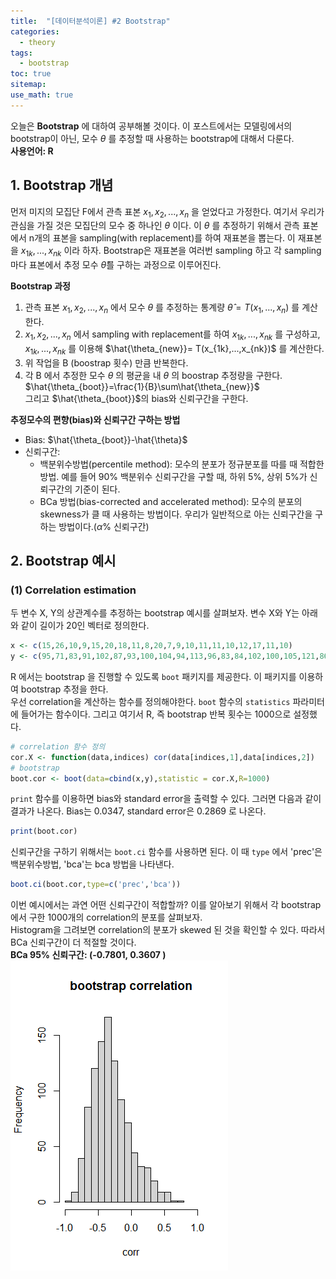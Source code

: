 ```yaml
---
title:  "[데이터분석이론] #2 Bootstrap"
categories:
  - theory
tags:
  - bootstrap
toc: true  
sitemap: 
use_math: true
---
```


오늘은 **Bootstrap** 에 대하여 공부해볼 것이다. 이 포스트에서는 모델링에서의 bootstrap이 아닌, 모수 $\theta$ 를 추정할 때 사용하는 bootstrap에 대해서 다룬다.
<br>
**사용언어: R**

## 1. Bootstrap 개념
먼저 미지의 모집단 F에서 관측 표본 $x_{1},x_{2},...,x_{n}$ 을 얻었다고 가정한다. 여기서 우리가 관심을 가질 것은 모집단의 모수 중 하나인 $\theta$ 이다. 이 $\theta$ 를 추정하기 위해서 관측 표본에서 n개의 표본을 sampling(with replacement)를 하여 재표본을 뽑는다. 이 재표본을 $x_{1k},...,x_{nk}$ 이라 하자. Bootstrap은 재표본을 여러번 sampling 하고 각 sampling 마다 표본에서 추정 모수 $\hat{\theta}$를 구하는 과정으로 이루어진다.  <br>

**Bootstrap 과정**
 1. 관측 표본  $x_{1},x_{2},...,x_{n}$ 에서 모수 $\theta$ 를 추정하는 통계량  $\hat{\theta} = T(x_{1},...,x_{n})$ 를 계산한다.
 2. $x_{1},x_{2},...,x_{n}$ 에서 sampling with replacement를 하여 $x_{1k},...,x_{nk}$ 를 구성하고, $x_{1k},...,x_{nk}$ 를 이용해 $\hat{\theta_{new}}= T(x_{1k},...,x_{nk})$ 를 계산한다.
 3. 위 작업을 B (boostrap 횟수) 만큼 반복한다.
 4. 각 B 에서 추정한 모수 $\theta$ 의 평균을 내 $\theta$ 의 boostrap 추정량을 구한다. $\hat{\theta_{boot}}=\frac{1}{B}\sum\hat{\theta_{new}}$ <br>
 그리고 $\hat{\theta_{boot}}$의 bias와 신뢰구간을 구한다.
 
**추정모수의 편향(bias)와 신뢰구간 구하는 방법**
 + Bias: $\hat{\theta_{boot}}-\hat{\theta}$ 
 + 신뢰구간: 
   - 백분위수방법(percentile method): 모수의 분포가 정규분포를 따를 때 적합한 방법. 예를 들어 90% 백분위수 신뢰구간을 구할 때, 하위 5%, 상위 5%가 신뢰구간의 기준이 된다.
   - BCa 방법(bias-corrected and accelerated method): 모수의 분포의 skewness가 클 때 사용하는 방법이다. 우리가 일반적으로 아는 신뢰구간을 구하는 방법이다.($\alpha$% 신뢰구간)
   
## 2. Bootstrap 예시
### (1) Correlation estimation
두 변수 X, Y의 상관계수를 추정하는 bootstrap 예시를 살펴보자. 변수 X와 Y는 아래와 같이 길이가 20인 벡터로 정의한다.
```r
x <- c(15,26,10,9,15,20,18,11,8,20,7,9,10,11,11,10,12,17,11,10)
y <- c(95,71,83,91,102,87,93,100,104,94,113,96,83,84,102,100,105,121,86,100)
```
R 에서는 bootstrap 을 진행할 수 있도록 `boot` 패키지를 제공한다. 이 패키지를 이용하여 bootstrap 추정을 한다.<br>
우선 correlation을 계산하는 함수를 정의해야한다. `boot` 함수의 `statistics` 파라미터에 들어가는 함수이다. 그리고 여기서 R, 즉 bootstrap 반복 횟수는 1000으로 설정했다.

```r
# correlation 함수 정의
cor.X <- function(data,indices) cor(data[indices,1],data[indices,2])
# bootstrap 
boot.cor <- boot(data=cbind(x,y),statistic = cor.X,R=1000)
```
`print` 함수를 이용하면 bias와 standard error을 출력할 수 있다. 그러면 다음과 같이 결과가 나온다. Bias는  0.0347, standard error은 0.2869 로 나온다.
```r
print(boot.cor)
```
신뢰구간을 구하기 위해서는 `boot.ci` 함수를 사용하면 된다. 이 때 `type` 에서 'prec'은 백분위수방법, 'bca'는 bca 방법을 나타낸다. 
```r
boot.ci(boot.cor,type=c('prec','bca'))
```
이번 예시에서는 과연 어떤 신뢰구간이 적합할까? 이를 알아보기 위해서 각 bootstrap에서 구한 1000개의 correlation의 분포를 살펴보자.<br>
Histogram을 그려보면 correlation의 분포가 skewed 된 것을 확인할 수 있다. 따라서 BCa 신뢰구간이 더 적절할 것이다. <br>
**BCa 95% 신뢰구간: (-0.7801,  0.3607 )**
![hist](\assets\cor_hist.png)
  
  





